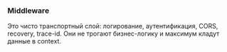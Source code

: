 ### Middleware

Это чисто транспортный слой: логирование, аутентификация, CORS, recovery, trace-id.
Они не трогают бизнес-логику и максимум кладут данные в context.